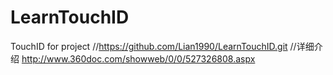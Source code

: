 # LearnTouchID
TouchID for project
//https://github.com/Lian1990/LearnTouchID.git
//详细介绍 http://www.360doc.com/showweb/0/0/527326808.aspx
